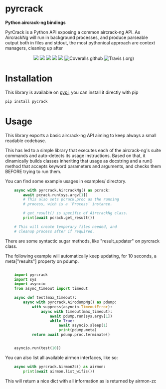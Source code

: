 # pyrcrack

**Python aircrack-ng bindings**

PyrCrack is a Python API exposing a common aircrack-ng API. As AircrackNg will
run in background processes, and produce parseable output both in files and
stdout, the most pythonical approach are context managers, cleaning up after 

<span style="display:block;text-align:center">![](https://img.shields.io/pypi/l/pyrcrack) ![](https://img.shields.io/librariesio/release/pypi/pyrcrack) ![](https://img.shields.io/pypi/dm/pyrcrack) ![](https://img.shields.io/pypi/pyversions/pyrcrack) ![](https://img.shields.io/pypi/v/pyrcrack) ![Coveralls github](https://img.shields.io/coveralls/github/XayOn/pyrcrack) ![Travis (.org)](https://img.shields.io/travis/XayOn/pyrcrack)</span>

# Installation

This library is available on [pypi](https://pypi.org/project/pyrcrack/), you can install it directly with pip

```bash
pip install pycrack
```

# Usage

This library exports a basic aircrack-ng API aiming to keep always a small readable codebase.

This has led to a simple library that executes each of the aircrack-ng's suite commands
and auto-detects its usage instructions. Based on that, it dinamically builds
classes inheriting that usage as docstring and a run() method that accepts
keyword parameters and arguments, and checks them BEFORE trying to run them.

You can find some example usages in examples/ directory.

```python
    async with pyrcrack.AircrackNg() as pcrack:
        await pcrack.run(sys.argv[1])
        # This also sets pcrack.proc as the running
        # process, wich is a `Process` instance.

        # get_result() is specific of AircrackNg class.
        print(await pcrack.get_result())

    # This will create temporary files needed, and
    # cleanup process after if required.
```

There are some syntactic sugar methods, like "result_updater" on pyrcrack class.

The following example will automatically keep updating, for 10 seconds, a
meta["results"] property on pdump.

```python

    import pyrcrack
    import sys
    import asyncio
    from async_timeout import timeout

    async def test(max_timeout):
        async with pyrcrack.AirodumpNg() as pdump:
            with suppress(asyncio.TimeoutError):
                async with timeout(max_timeout):
                    await pdump.run(sys.argv[1])
                    while True:
                        await asyncio.sleep(1)
                        print(pdump.meta)
            return await pdump.proc.terminate()


    asyncio.run(test(10))
```


You can also list all available airmon interfaces, like so:

```python
    async with pyrcrack.AirmonZc() as airmon:
        print(await airmon.list_wifis())
```

This will return a nice dict with all information as is returned by airmon-zc
